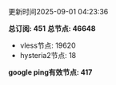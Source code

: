 更新时间2025-09-01 04:23:36

**总订阅: 451**
**总节点: 46648**
- vless节点: 19620
- hysteria2节点: 18

**google ping有效节点: 417**
